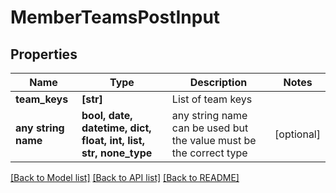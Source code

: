 # MemberTeamsPostInput


## Properties
Name | Type | Description | Notes
------------ | ------------- | ------------- | -------------
**team_keys** | **[str]** | List of team keys | 
**any string name** | **bool, date, datetime, dict, float, int, list, str, none_type** | any string name can be used but the value must be the correct type | [optional]

[[Back to Model list]](../README.md#documentation-for-models) [[Back to API list]](../README.md#documentation-for-api-endpoints) [[Back to README]](../README.md)


